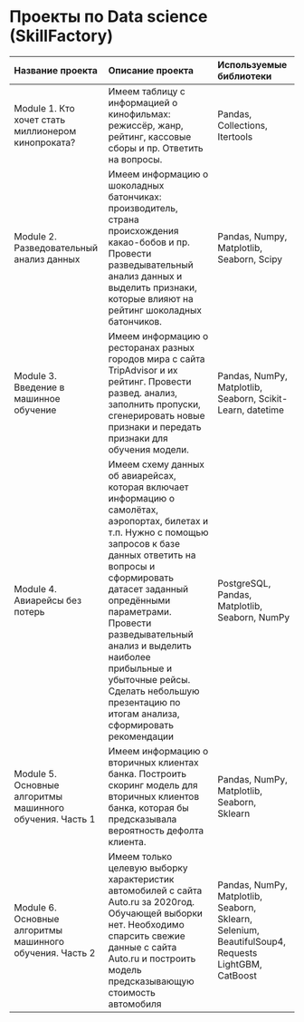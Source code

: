 # Проекты по Data science (SkillFactory)

| Название проекта                                                                                                                                                                                                                                                                                                                                                                                                                                                        | Описание проекта                                                                                                                                                                  | Используемые библиотеки                                                             |
| :-------------------------------------------------------------------------------------------------------------------------------------------------|:----------------------------------------------------------------------------------------------------------------------------------------------------------------------------------|:-------------------------------------------------------------------------|
| Module 1. Кто хочет стать миллионером кинопроката? | Имеем таблицу с информацией о кинофильмах: режиссёр, жанр, рейтинг, кассовые сборы и пр. Ответить на вопросы.                                                                 | Pandas, Collections, Itertools                        |
| Module 2. Разведовательный анализ данных  | Имеем информацию о шоколадных батончиках: производитель, страна происхождения какао-бобов и пр. Провести разведывательный анализ данных и выделить признаки, которые влияют на рейтинг шоколадных батончиков. | Pandas, Numpy, Matplotlib, Seaborn, Scipy |
| Module 3. Введение в машинное обучение   | Имеем информацию о ресторанах разных городов мира с сайта TripAdvisor и их рейтинг. Провести развед. анализ, заполнить пропуски, сгенерировать новые признаки и передать признаки для обучения модели. | Pandas, NumPy, Matplotlib, Seaborn, Scikit-Learn, datetime |
| Module 4. Авиарейсы без потерь | Имеем схему данных об авиарейсах, которая включает информацию о самолётах, аэропортах, билетах и т.п. Нужно с помощью запросов к базе данных ответить на вопросы и сформировать датасет заданный опредёнными параметрами. Провести разведывательный анализ и выделить наиболее прибыльные и убыточные рейсы. Сделать небольшую презентацию по итогам анализа, сформировать рекомендации              | PostgreSQL, Pandas, Matplotlib, Seaborn, NumPy  |
| Module 5. Основные алгоритмы машинного обучения. Часть 1  | Имеем информацию о вторичных клиентах банка. Построить скоринг модель для вторичных клиентов банка, которая бы предсказывала вероятность дефолта клиента. | Pandas, NumPy, Matplotlib, Seaborn, Sklearn |
| Module 6. Основные алгоритмы машинного обучения. Часть 2  | Имеем только целевую выборку характеристик автомобилей с сайта Auto.ru за 2020год. Обучающей выборки нет. Необходимо спарсить свежие данные с сайта Auto.ru и построить модель предсказывающую стоимость автомобиля | Pandas, NumPy, Matplotlib, Seaborn, Sklearn, Selenium, BeautifulSoup4, Requests LightGBM, CatBoost|
